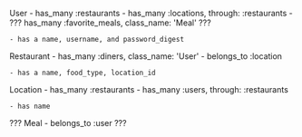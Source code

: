 User
    - has_many :restaurants
    - has_many :locations, through: :restaurants
    - ??? has_many :favorite_meals, class_name: 'Meal' ???

    - has a name, username, and password_digest

Restaurant
    - has_many :diners, class_name: 'User'
    - belongs_to :location

    - has a name, food_type, location_id

Location
    - has_many :restaurants
    - has_many :users, through: :restaurants

    - has name

??? Meal
    - belongs_to :user ???
